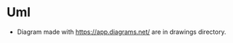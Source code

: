 # Uml

* Diagram made with https://app.diagrams.net/ are in drawings directory.

<to be completed>
<maybe>

